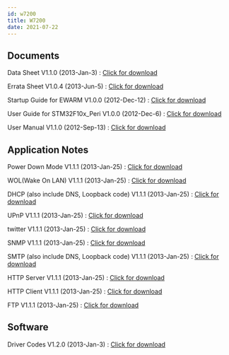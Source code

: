 ```yaml
---
id: w7200
title: W7200
date: 2021-07-22
---
```


## Documents

Data Sheet V1.1.0 (2013-Jan-3) : <a href="/img/products/Obsolete/W7200/Documents/W7200_DataSheet_En.pdf" target="_blank">Click for download</a>

Errata Sheet V1.0.4 (2013-Jun-5) : <a href="/img/products/Obsolete/W7200/Documents/W7200_Errata_Sheet_En.pdf" target="_blank">Click for download</a>

Startup Guide for EWARM V1.0.0 (2012-Dec-12) : <a href="/img/products/Obsolete/W7200/Documents/W7200_Startup_Guide_for_EWARM_En.pdf" target="_blank">Click for download</a>

User Guide for STM32F10x_Peri V1.0.0 (2012-Dec-6) : <a href="/img/products/Obsolete/W7200/Documents/W7200_User_Guide_for_STM32F10x_Peri_Ko.pdf" target="_blank">Click for download</a>

User Manual V1.1.0 (2012-Sep-13) : <a href="/img/products/Obsolete/W7200/Documents/W7200_User_Manual_En.pdf" target="_blank">Click for download</a>

## Application Notes

Power Down Mode V1.1.1 (2013-Jan-25) : <a href="/img/products/Obsolete/W7200/App Notes/Power_Down_Mode.zip" target="_blank">Click for download</a>

WOL(Wake On LAN) V1.1.1 (2013-Jan-25) : <a href="/img/products/Obsolete/W7200/App Notes/WOL_Wake_On_LAN.zip" target="_blank">Click for download</a>

DHCP (also include DNS, Loopback code) V1.1.1 (2013-Jan-25) : <a href="/img/products/Obsolete/W7200/App Notes/DHCP_DNS_Loopback_code.zip" target="_blank">Click for download</a>

UPnP V1.1.1 (2013-Jan-25) : <a href="/img/products/Obsolete/W7200/App Notes/UPnP.zip" target="_blank">Click for download</a>

twitter V1.1.1 (2013-Jan-25) : <a href="/img/products/Obsolete/W7200/App Notes/twitter.zip" target="_blank">Click for download</a>

SNMP V1.1.1 (2013-Jan-25) : <a href="/img/products/Obsolete/W7200/DocuApp Notesments/SNMP.zip" target="_blank">Click for download</a>

SMTP (also include DNS, Loopback code) V1.1.1 (2013-Jan-25) : <a href="/img/products/Obsolete/W7200/App Notes/SMTP_DNS_Loopback_code.zip" target="_blank">Click for download</a>

HTTP Server V1.1.1 (2013-Jan-25) : <a href="/img/products/Obsolete/W7200/App Notes/HTTP_Server.zip" target="_blank">Click for download</a>

HTTP Client V1.1.1 (2013-Jan-25) : <a href="/img/products/Obsolete/W7200/App Notes/HTTP_Client.zip" target="_blank">Click for download</a>

FTP V1.1.1 (2013-Jan-25) : <a href="/img/products/Obsolete/W7200/App Notes/FTP.zip" target="_blank">Click for download</a>

## Software

Driver Codes V1.2.0 (2013-Jan-3) : <a href="/img/products/Obsolete/W7200/SW/W7200_DRIVER_V120.zip" target="_blank">Click for download</a>